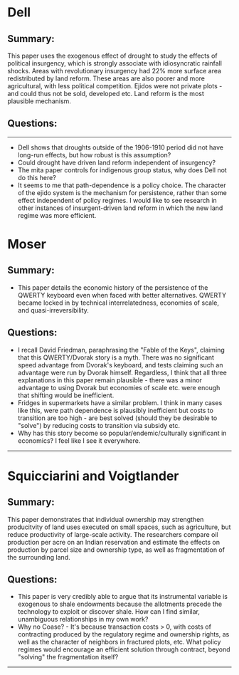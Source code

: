 # Dell

## Summary:
This paper uses the exogenous effect of drought to study the effects of 
political insurgency, which is strongly associate with idiosyncratic
rainfall shocks. Areas with revolutionary insurgency had 22% more
surface area redistributed by land reform. These areas are also poorer and 
more agricultural, with less political competition. Ejidos were not private
plots - and could thus not be sold, developed etc. Land reform is the most 
plausible mechanism.

## Questions:
---
- Dell shows that droughts outside of the 1906-1910 period did not have
long-run effects, but how robust is this assumption?
- Could drought have driven land reform independent of insurgency?
- The mita paper controls for indigenous group status, why does Dell not 
do this here?
- It seems to me that path-dependence is a policy choice. The character
of the ejido system is the mechanism for persistence, rather than some 
effect independent of policy regimes. I would like to see research in other
instances of insurgent-driven land reform in which the new land regime
was more efficient.

# Moser
## Summary:
- This paper details the economic history of the persistence of the 
QWERTY keyboard even when faced with better alternatives. QWERTY became
locked in by technical interrelatedness, economies of scale, and 
quasi-irreversibility.

## Questions:
- I recall David Friedman, paraphrasing the "Fable of the Keys", claiming that this
QWERTY/Dvorak story is a myth. There was no significant speed advantage
from Dvorak's keyboard, and tests claiming such an advantage were run by Dvorak
himself. Regardless, I think that all three explanations in this paper remain
plausible - there was a minor advantage to using Dvorak but economies of scale 
etc. were enough that shifting would be inefficient. 
- Fridges in supermarkets have a similar problem. I think in many cases like 
this, were path dependence is plausibly inefficient but costs to transition are
too high - are best solved (should they be desirable to "solve") by reducing 
costs to transition via subsidy etc. 
- Why has this story become so popular/endemic/culturally significant in 
economics? I feel like I see it everywhere. 
---

# Squicciarini and Voigtlander
## Summary:
This paper demonstrates that individual ownership may strengthen producitvity 
of land uses executed on small spaces, such as agriculture, but reduce 
productivity of large-scale activity. The researchers compare oil production
per acre on an Indian reservation and estimate the effects on production
by parcel size and ownership type, as well as fragmentation of the surrounding
land. 
## Questions:
- This paper is very credibly able to argue that its instrumental variable
is exogenous to shale endowments because the allotments precede the technology
to exploit or discover shale. How can I find similar, unambiguous relationships
in my own work?
- Why no Coase? - It's because transaction costs > 0, with costs of contracting
produced by the regulatory regime and ownership rights, as well as the character
of neighbors in fractured plots, etc. What policy regimes would encourage an
efficient solution through contract, beyond "solving" the fragmentation itself?
---